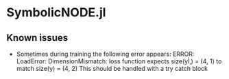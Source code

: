 # SymbolicNODE.jl

## Known issues

- Sometimes during training the following error appears: ERROR: LoadError: DimensionMismatch: loss function expects size(yÌ‚) = (4, 1) to match size(y) = (4, 2)
This should be handled with a try catch block
